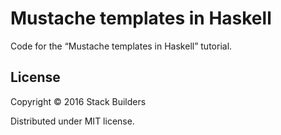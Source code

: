 # Mustache templates in Haskell

Code for the “Mustache templates in Haskell” tutorial.

## License

Copyright © 2016 Stack Builders

Distributed under MIT license.
